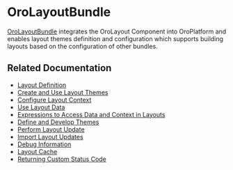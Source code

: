 <a id="bundle-docs-platform-layout-bundle"></a>

# OroLayoutBundle

<a href="https://github.com/oroinc/platform/tree/5.1/src/Oro/Bundle/LayoutBundle" target="_blank">OroLayoutBundle</a> integrates the OroLayout Component into OroPlatform and enables layout themes definition and configuration which supports building layouts based on the configuration of other bundles.

## Related Documentation

* [Layout Definition](../../../frontend/storefront/layouts/index.md#dev-doc-frontend-layouts-layout)
* [Create and Use Layout Themes](../../../frontend/storefront/quick-start.md#dev-doc-frontend-layouts-quick-start)
* [Configure Layout Context](../../../frontend/storefront/layouts/index.md#dev-doc-frontend-layouts-layout-context)
* [Use Layout Data](../../../frontend/storefront/layouts/index.md#dev-doc-frontend-layouts-layout-data-providers)
* [Expressions to Access Data and Context in Layouts](../../../frontend/storefront/layouts/index.md#dev-doc-frontend-layouts-layout-data)
* [Define and Develop Themes](../../../frontend/storefront/theming.md#dev-doc-frontend-layouts-theming)
* [Perform Layout Update](../../../frontend/storefront/layouts/index.md#dev-doc-frontend-layouts-layout-updates)
* [Import Layout Updates](../../../frontend/storefront/layouts/index.md#import-layout-updates)
* [Debug Information](../../../frontend/storefront/debugging.md#dev-doc-frontend-layouts-debugging)
* [Layout Cache](layout-cache.md#layouts-layout-cache)
* [Returning Custom Status Code](../../../frontend/storefront/layouts/returning-custom-status-code.md#dev-doc-frontend-layouts-returning-custom-status-code)

<!-- Frontend -->
